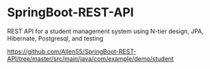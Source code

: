 

# SpringBoot-REST-API
REST API for a student management system using N-tier design, JPA, Hibernate, Postgresql, and testing


https://github.com/Allen55/SpringBoot-REST-API/tree/master/src/main/java/com/example/demo/student
